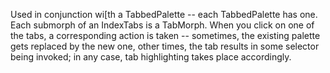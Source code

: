 Used in conjunction wi[th a TabbedPalette -- each TabbedPalette has one.  Each submorph of an IndexTabs is a TabMorph.  When you click on one of the tabs, a corresponding action is taken -- sometimes, the existing palette gets replaced by the new one, other times, the tab results in some selector being invoked; in any case, tab highlighting takes place accordingly.